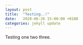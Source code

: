 ```yaml
---
layout: post
title:  "Testing..!"
date:   2020-06-26 15:00:00 +0100
categories: jekyll update
---
```

Testing one two three.

[jekyll-docs]: https://jekyllrb.com/docs/home
[jekyll-gh]:   https://github.com/jekyll/jekyll
[jekyll-talk]: https://talk.jekyllrb.com/
